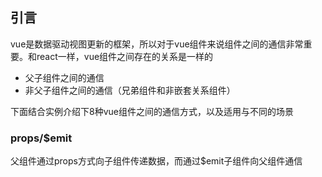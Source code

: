 ## 引言
vue是数据驱动视图更新的框架，所以对于vue组件来说组件之间的通信非常重要。和react一样，vue组件之间存在的关系是一样的

- 父子组件之间的通信
- 非父子组件之间的通信（兄弟组件和非嵌套关系组件）

下面结合实例介绍下8种vue组件之间的通信方式，以及适用与不同的场景


### props/$emit
父组件通过props方式向子组件传递数据，而通过$emit子组件向父组件通信
```js

```


